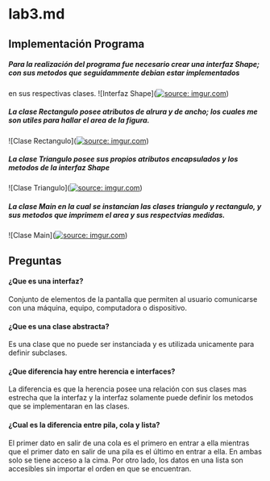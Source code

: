 # lab3.md
## Implementación Programa
##### Para la realización del programa fue necesario crear una interfaz Shape; con sus metodos que seguidammente debian estar implementados 
en sus respectivas clases.
![Interfaz Shape](<a href="https://imgur.com/DZpWtml"><img src="https://i.imgur.com/DZpWtml.png?1" title="source: imgur.com" /></a>)
##### La clase Rectangulo posee atributos de alrura y de ancho; los cuales me son utiles para hallar el area de la figura.
![Clase Rectangulo](<a href="https://imgur.com/m4nWRSE"><img src="https://i.imgur.com/m4nWRSE.png?1" title="source: imgur.com" /></a>)
##### La clase Triangulo posee sus propios atributos encapsulados y los metodos de la interfaz Shape
![Clase Triangulo](<a href="https://imgur.com/FVodl9V"><img src="https://i.imgur.com/FVodl9V.png?1" title="source: imgur.com" /></a>)
##### La clase Main en la cual se instancian las clases triangulo y rectangulo, y sus metodos que imprimem el area y sus respectvias medidas.
![Clase Main](<a href="https://imgur.com/x9Lxjz2"><img src="https://i.imgur.com/x9Lxjz2.png?1" title="source: imgur.com" /></a>)
## Preguntas
#### ¿Que es una interfaz?
Conjunto de elementos de la pantalla que permiten al usuario comunicarse con una máquina, equipo, computadora o dispositivo.
#### ¿Que es una clase abstracta?
Es una clase que no puede ser instanciada y es utilizada unicamente para definir subclases.
#### ¿Que diferencia hay entre herencia e interfaces?
La diferencia es que la herencia posee una relación con sus clases mas estrecha que la interfaz y la interfaz 
solamente puede definir los metodos que se implementaran en las clases.
#### ¿Cual es la diferencia entre pila, cola y lista?
El primer dato en salir de una cola es el primero en entrar a ella mientras que el primer dato en salir de una pila es el último en entrar a ella. En ambas solo se tiene acceso a la cima. Por otro lado, los datos en una lista son accesibles sin importar el orden en que se encuentran.


